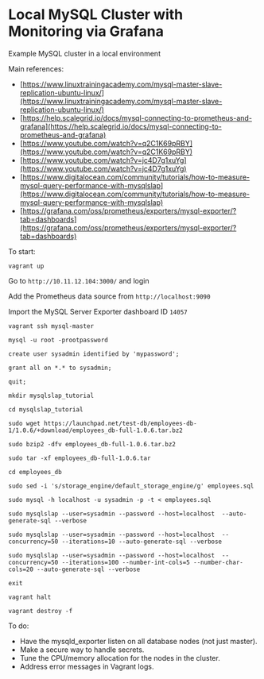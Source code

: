 # Local MySQL Cluster with Monitoring via Grafana
Example MySQL cluster in a local environment

Main references:
- [https://www.linuxtrainingacademy.com/mysql-master-slave-replication-ubuntu-linux/](https://www.linuxtrainingacademy.com/mysql-master-slave-replication-ubuntu-linux/)
- [https://help.scalegrid.io/docs/mysql-connecting-to-prometheus-and-grafana](https://help.scalegrid.io/docs/mysql-connecting-to-prometheus-and-grafana)
- [https://www.youtube.com/watch?v=q2C1K69pRBY](https://www.youtube.com/watch?v=q2C1K69pRBY)
- [https://www.youtube.com/watch?v=jc4D7g1xuYg](https://www.youtube.com/watch?v=jc4D7g1xuYg)
- [https://www.digitalocean.com/community/tutorials/how-to-measure-mysql-query-performance-with-mysqlslap](https://www.digitalocean.com/community/tutorials/how-to-measure-mysql-query-performance-with-mysqlslap)
- [https://grafana.com/oss/prometheus/exporters/mysql-exporter/?tab=dashboards](https://grafana.com/oss/prometheus/exporters/mysql-exporter/?tab=dashboards)

To start:

`vagrant up`

Go to `http://10.11.12.104:3000/` and login

Add the Prometheus data source from `http://localhost:9090`

Import the MySQL Server Exporter dashboard ID `14057`

`vagrant ssh mysql-master`

`mysql -u root -prootpassword`

`create user sysadmin identified by 'mypassword';`

`grant all on *.* to sysadmin;`

`quit;`

`mkdir mysqlslap_tutorial`

`cd mysqlslap_tutorial`

`sudo wget https://launchpad.net/test-db/employees-db-1/1.0.6/+download/employees_db-full-1.0.6.tar.bz2`

`sudo bzip2 -dfv employees_db-full-1.0.6.tar.bz2`

`sudo tar -xf employees_db-full-1.0.6.tar`

`cd employees_db`

`sudo sed -i 's/storage_engine/default_storage_engine/g' employees.sql`

`sudo mysql -h localhost -u sysadmin -p -t < employees.sql`

`sudo mysqlslap --user=sysadmin --password --host=localhost  --auto-generate-sql --verbose`

`sudo mysqlslap --user=sysadmin --password --host=localhost  --concurrency=50 --iterations=10 --auto-generate-sql --verbose`

`sudo mysqlslap --user=sysadmin --password --host=localhost  --concurrency=50 --iterations=100 --number-int-cols=5 --number-char-cols=20 --auto-generate-sql --verbose`

`exit`

`vagrant halt`

`vagrant destroy -f`

To do:
- Have the mysqld_exporter listen on all database nodes (not just master).
- Make a secure way to handle secrets.
- Tune the CPU/memory allocation for the nodes in the cluster.
- Address error messages in Vagrant logs.